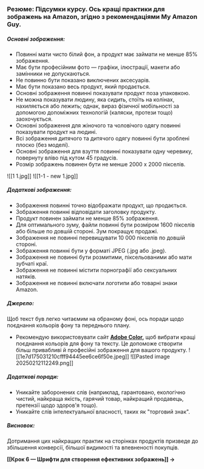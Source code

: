 ### **Резюме**: Підсумки курсу. Ось кращі практики для зображень на Amazon, згідно з рекомендаціями My Amazon Guy.

##### **Основні зображення:**
- Повинні мати чисто білий фон, а продукт має займати не менше 85% зображення.
- Має бути професійним фото — графіки, ілюстрації, макети або замінники не допускаються.
- Не повинно бути показано виключених аксесуарів.
- Має бути показано весь продукт, який продається.
- Основні зображення повинні показувати продукт поза упаковкою.
- Не можна показувати людину, яка сидить, стоїть на колінах, нахиляється або лежить; однак, вираз фізичної мобільності за допомогою допоміжних технологій (каляски, протези тощо) заохочується.
- Основні зображення для жіночого та чоловічого одягу повинні показувати продукт на людині.
- Всі зображення дитячого та дитячого одягу повинні бути зроблені плоско (без моделі).
- Основні зображення для взуття повинні показувати одну черевику, повернуту вліво під кутом 45 градусів.
- Розмір зображень повинен бути не менше 2000 x 2000 пікселів.

![[1 1.jpg]]
![[1-1 - new 1.jpg]]
##### **Додаткові зображення:**
- Зображення повинні точно відображати продукт, що продається.
- Зображення повинні відповідати заголовку продукту.
- Продукт повинен займати не менше 85% зображення.
- Для оптимального зуму, файли повинні бути розміром 1600 пікселів або більше по довшій стороні. Зум покращує продажі. 
- Зображення не повинні перевищувати 10 000 пікселів по довшій стороні.
- Зображення повинні бути у форматі JPEG (.jpg або .jpeg).
- Зображення не повинні бути розмитими, піксельованими або мати зубчаті краї.
- Зображення не повинні містити порнографії або сексуальних натяків.
- Зображення не повинні включати логотипи або товарні знаки Amazon.

##### **Джерело**:
Щоб текст був легко читаємим на обраному фоні, ось поради щодо поєднання кольорів фону та переднього плану. 
- Рекомендую використовувати сайт **[Adobe Color](https://color.adobe.com/ru/),** щоб вибрати кращі поєднання кольорів для фону та тексту. Це допоможе створити більш привабливі й професійні зображення для вашого продукту.
![[1e7d175031210cfff94445ee6ce6f50e.jpeg]]
	![[Pasted image 20250212112249.png]]
##### **Додаткові поради**:
- Уникайте заборонених слів (наприклад, гарантовано, екологічно чистий, найкраща якість, гарячий товар, найкращий продавець, претензії щодо здоров'я тощо).
- Уникайте слів інтелектуальної власності, таких як "торговий знак".
##### **Висновок**:
Дотримання цих найкращих практик на сторінках продуктів призведе до збільшення конверсії, більшої видимості та впевненості покупців.

**[[Крок 6 — Шрифти для створення ефективних зображень]] →**
